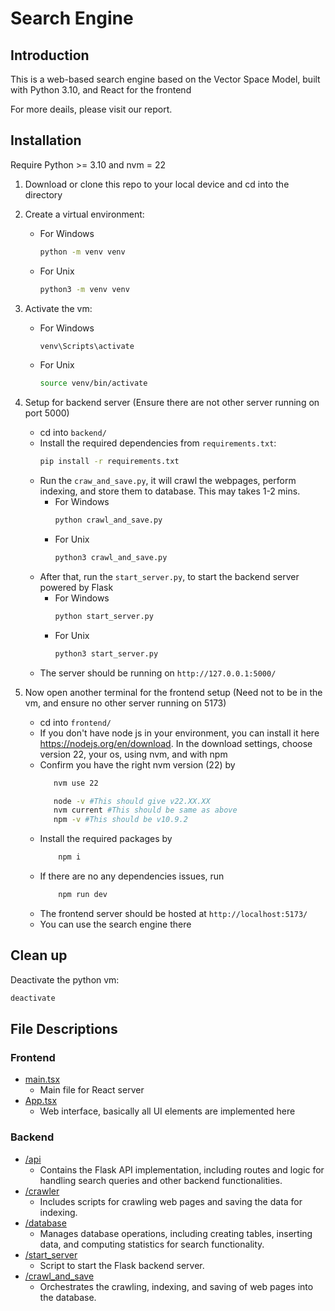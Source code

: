 # Search Engine

## Introduction

This is a web-based search engine based on the Vector Space Model, built with Python 3.10, and React for the frontend

For more deails, please visit our report.

## Installation

Require Python >= 3.10 and nvm = 22

1. Download or clone this repo to your local device and cd into the directory
2. Create a virtual environment:

   - For Windows
     ```sh
     python -m venv venv
     ```
   - For Unix
     ```sh
     python3 -m venv venv
     ```

3. Activate the vm:
   - For Windows
     ```sh
     venv\Scripts\activate
     ```
   - For Unix
     ```sh
     source venv/bin/activate
     ```
4. Setup for backend server (Ensure there are not other server running on port 5000)
   - cd into `backend/`
   - Install the required dependencies from `requirements.txt`:
     ```sh
     pip install -r requirements.txt
     ```
   - Run the `craw_and_save.py`, it will crawl the webpages, perform indexing, and store them to database. This may takes 1-2 mins.
     - For Windows
       ```sh
       python crawl_and_save.py
       ```
     - For Unix
       ```sh
       python3 crawl_and_save.py
       ```
   - After that, run the `start_server.py`, to start the backend server powered by Flask
     - For Windows
       ```sh
       python start_server.py
       ```
     - For Unix
       ```sh
       python3 start_server.py
       ```
   - The server should be running on `http://127.0.0.1:5000/`
5. Now open another terminal for the frontend setup (Need not to be in the vm, and ensure no other server running on 5173)
   - cd into `frontend/`
   - If you don't have node js in your environment, you can install it here https://nodejs.org/en/download. In the download settings, choose version 22, your os, using nvm, and with npm
   - Confirm you have the right nvm version (22) by
     ```sh
        nvm use 22
     ```
     ```sh
        node -v #This should give v22.XX.XX
        nvm current #This should be same as above
        npm -v #This should be v10.9.2
     ```
   - Install the required packages by
     ```sh
         npm i
     ```
   - If there are no any dependencies issues, run
     ```sh
         npm run dev
     ```
   - The frontend server should be hosted at `http://localhost:5173/`
   - You can use the search engine there

## Clean up

Deactivate the python vm:

```sh
deactivate
```

## File Descriptions

### Frontend

- [main.tsx](./frontend/src/main.tsx)
  - Main file for React server
- [App.tsx](./frontend/src/App.tsx)
  - Web interface, basically all UI elements are implemented here

### Backend

- [/api](./backend/api/)
  - Contains the Flask API implementation, including routes and logic for handling search queries and other backend functionalities.
- [/crawler](./backend/crawler/)
  - Includes scripts for crawling web pages and saving the data for indexing.
- [/database](./backend/database/)
  - Manages database operations, including creating tables, inserting data, and computing statistics for search functionality.
- [/start_server](./backend/start_server.py)
  - Script to start the Flask backend server.
- [/crawl_and_save](./backend/crawl_and_save.py)
  - Orchestrates the crawling, indexing, and saving of web pages into the database.
